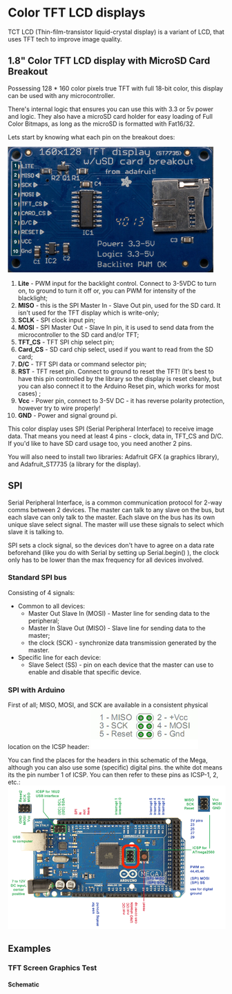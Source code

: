 # Color TFT LCD displays

TCT LCD (Thin-film-transistor liquid-crystal display) is a variant of LCD, that uses TFT tech to improve image quality.

## 1.8" Color TFT LCD display with MicroSD Card Breakout

Possessing 128 * 160 color pixels true TFT with full 18-bit color, this display can be used with any microcontroller.

There's internal logic that ensures you can use this  with 3.3 or 5v power and logic. They also have a microSD card holder for easy loading of Full Color Bitmaps, as long as the microSD is formatted with Fat16/32.

Lets start by knowing what each pin on the breakout does:

![](1.png)

1. **Lite** - PWM input for the backlight control. Connect to 3-5VDC to turn on, to ground to turn it off or, you can PWM for intensity of the blacklight;
2. **MISO** - this is the SPI Master In - Slave Out pin, used for the SD card. It isn't used for the TFT display which is write-only;
3. **SCLK** - SPI clock input pin;
4. **MOSI** - SPI Master Out - Slave In pin, it is used to send data from the microcontroller to the SD card and/or TFT;
5. **TFT_CS** - TFT SPI chip select pin;
6. **Card_CS** - SD card chip select, used if you want to read from the SD card;
7. **D/C** - TFT SPI data or command selector pin;
8. **RST** - TFT reset pin. Connect to ground to reset the TFT! (It's best to have this pin controlled by the library so the display is reset cleanly, but you can also connect it to the Arduino Reset pin, which works for most cases) ;
9. **Vcc** - Power pin, connect to 3-5V DC - it has reverse polarity protection, however try to wire properly!
10. **GND** - Power and signal ground pi.

This color display uses SPI (Serial Peripheral Interface) to receive image data. That means you need at least 4 pins - clock, data in, TFT_CS and D/C. If you'd like to have SD card usage too, you need another 2 pins.

You will also need to install two libraries: Adafruit GFX (a graphics library), and Adafruit_ST7735 (a library for the display).


## SPI

Serial Peripheral Interface, is a common communication protocol for 2-way comms between 2 devices.
The master can talk to any slave on the bus, but each slave can only talk to the master.
Each slave on the bus has its own unique slave select signal. The master will use these signals to select which slave it is talking to.

SPI sets a clock signal, so the devices don't have to agree on a data rate beforehand (like you do with Serial by setting up Serial.begin() ), the clock only has to be lower than the max frequency for all devices involved.

### Standard SPI bus
Consisting of 4 signals:
* Common to all devices:
  * Master Out Slave In (MOSI) - Master line for sending data to the peripheral;
  * Master In Slave Out (MISO) - Slave line for sending data to the master;
  * the clock (SCK) - synchronize data transmission generated by the master.
* Specific line for each device:
  * Slave Select (SS) -  pin on each device that the master can use to enable and disable that specific device.

### SPI with Arduino
First of all; MISO, MOSI, and SCK are available in a consistent physical location on the ICSP header:
![](2.png)

You can find the places for the headers in this schematic of the Mega, although you can also use some (specific) digital pins. the white dot means its the pin number 1 of ICSP. You can then refer to these pins as ICSP-1, 2, etc.:
![](3.png)

## Examples

### TFT Screen Graphics Test

#### Schematic
